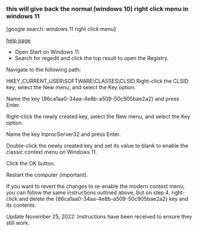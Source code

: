 ### this will give back the normal (windows 10) right click menu in windows 11

[google search: windows 11 right click menu]

[help page](https://pureinfotech.com/bring-back-classic-context-menu-windows-11/#:~:text=Enable%20classic%20right%2Dclick%20context%20menu%20on%20Windows%2011&text=Right%2Dclick%20the%20CLSID%20key,and%20select%20the%20Key%20option.])

- Open Start on Windows 11.
- Search for regedit and click the top result to open the Registry.

Navigate to the following path:

HKEY_CURRENT_USER\SOFTWARE\CLASSES\CLSID
Right-click the CLSID key, select the New menu, and select the Key option.

Name the key {86ca1aa0-34aa-4e8b-a509-50c905bae2a2} and press Enter.

Right-click the newly created key, select the New menu, and select the Key option.

Name the key InprocServer32 and press Enter.

Double-click the newly created key and set its value to blank to enable the classic context menu on Windows 11.

Click the OK button.

Restart the computer (important).

If you want to revert the changes to re-enable the modern context menu, you can follow the same instructions outlined above, but on step 4, right-click and delete the {86ca1aa0-34aa-4e8b-a509-50c905bae2a2} key and its contents.

Update November 25, 2022: Instructions have been received to ensure they still work.
